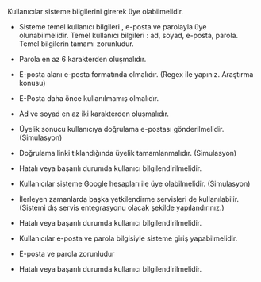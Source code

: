 Kullanıcılar sisteme bilgilerini girerek üye olabilmelidir.

* Sisteme temel kullanıcı bilgileri , e-posta ve parolayla üye olunabilmelidir. Temel kullanıcı bilgileri : ad, soyad, e-posta, parola. Temel bilgilerin tamamı zorunludur.
* Parola en az 6 karakterden oluşmalıdır.
* E-posta alanı e-posta formatında olmalıdır. (Regex ile yapınız. Araştırma konusu)
* E-Posta daha önce kullanılmamış olmalıdır.
* Ad ve soyad en az iki karakterden oluşmalıdır.
* Üyelik sonucu kullanıcıya doğrulama e-postası gönderilmelidir. (Simulasyon)
* Doğrulama linki tıklandığında üyelik tamamlanmalıdır. (Simulasyon)
* Hatalı veya başarılı durumda kullanıcı bilgilendirilmelidir.
* Kullanıcılar sisteme Google hesapları ile üye olabilmelidir. (Simulasyon)

* İlerleyen zamanlarda başka yetkilendirme servisleri de kullanılabilir. (Sistemi dış servis entegrasyonu olacak şekilde yapılandırınız.)
* Hatalı veya başarılı durumda kullanıcı bilgilendirilmelidir.
* Kullanıcılar e-posta ve parola bilgisiyle sisteme giriş yapabilmelidir.

* E-posta ve parola zorunludur
* Hatalı veya başarılı durumda kullanıcı bilgilendirilmelidir.
